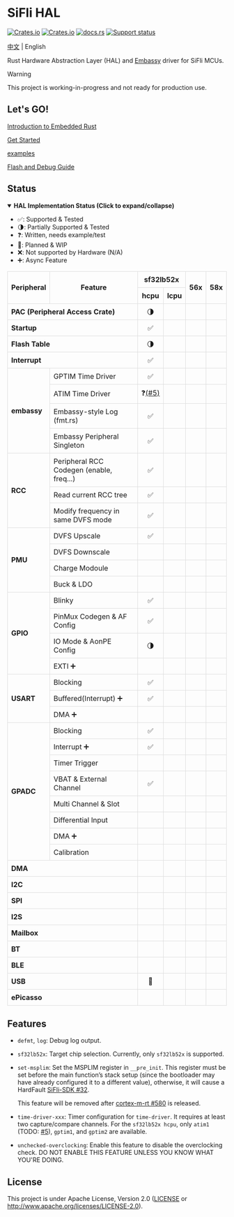 # SiFli HAL

[![Crates.io][badge-license]][crates]
[![Crates.io][badge-version]][crates]
[![docs.rs][badge-docsrs]][docsrs]
[![Support status][badge-support-status]][githubrepo]

[badge-license]: https://img.shields.io/crates/l/sifli-hal?style=for-the-badge
[badge-version]: https://img.shields.io/crates/v/sifli-hal?style=for-the-badge
[badge-docsrs]: https://img.shields.io/docsrs/sifli-hal?style=for-the-badge
[badge-support-status]: https://img.shields.io/badge/Support_status-Community-yellow?style=for-the-badge
[crates]: https://crates.io/crates/sifli-hal
[docsrs]: https://docs.rs/sifli-hal
[githubrepo]: https://github.com/OpenSiFli/sifli-hal

[中文](README_zh.md) | English

Rust Hardware Abstraction Layer (HAL) and [Embassy](https://github.com/embassy-rs/embassy) driver for SiFli MCUs.

> [!WARNING]
> 
> This project is working-in-progress and not ready for production use.

## Let's GO!

[Introduction to Embedded Rust](../docs/intro_to_embedded_rust.md)

[Get Started](../docs/get_started.md)

[examples](examples)

[Flash and Debug Guide](../docs/flash_and_debug.md)

## Status

<details open>
<summary><strong>HAL Implementation Status (Click to expand/collapse)</strong></summary>
<div>
  <ul>
    <li>✅: Supported & Tested</li>
    <li>🌗: Partially Supported & Tested</li>
    <li>❓: Written, needs example/test</li>
    <li>📝: Planned & WIP</li>
    <li>❌: Not supported by Hardware (N/A)</li>
    <li>➕: Async Feature</li>
  </ul>
</div>
<table style="border-collapse: collapse; width: 100%;">
  <thead>
    <tr style="text-align: center;">
      <th style="border: 1px solid #ddd; padding: 8px;" rowspan="2">Peripheral</th>
      <th style="border: 1px solid #ddd; padding: 8px;" rowspan="2">Feature</th>
      <th style="border: 1px solid #ddd; padding: 8px;" colspan="2">sf32lb52x</th>
      <th style="border: 1px solid #ddd; padding: 8px;" rowspan="2">56x</th>
      <th style="border: 1px solid #ddd; padding: 8px;" rowspan="2">58x</th>
    </tr>
    <tr style="text-align: center;">
      <th style="border: 1px solid #ddd; padding: 8px;">hcpu</th>
      <th style="border: 1px solid #ddd; padding: 8px;">lcpu</th>
    </tr>
  </thead>
  <tbody>
    <tr>
      <td style="border: 1px solid #ddd; padding: 8px;" colspan="2"><strong>PAC (Peripheral Access Crate)</strong></td>
      <td style="border: 1px solid #ddd; padding: 8px; text-align: center;">🌗</td>
      <td style="border: 1px solid #ddd; padding: 8px; text-align: center;"></td>
      <td style="border: 1px solid #ddd; padding: 8px; text-align: center;"></td>
      <td style="border: 1px solid #ddd; padding: 8px; text-align: center;"></td>
    </tr>
    <tr>
      <td style="border: 1px solid #ddd; padding: 8px;" colspan="2"><strong>Startup</strong></td>
      <td style="border: 1px solid #ddd; padding: 8px; text-align: center;">✅</td>
      <td style="border: 1px solid #ddd; padding: 8px; text-align: center;"></td>
      <td style="border: 1px solid #ddd; padding: 8px; text-align: center;"></td>
      <td style="border: 1px solid #ddd; padding: 8px; text-align: center;"></td>
    </tr>
    <tr>
      <td style="border: 1px solid #ddd; padding: 8px;" colspan="2"><strong>Flash Table</strong></td>
      <td style="border: 1px solid #ddd; padding: 8px; text-align: center;">🌗</td>
      <td style="border: 1px solid #ddd; padding: 8px; text-align: center;"></td>
      <td style="border: 1px solid #ddd; padding: 8px; text-align: center;"></td>
      <td style="border: 1px solid #ddd; padding: 8px; text-align: center;"></td>
    </tr>
    <tr>
      <td style="border: 1px solid #ddd; padding: 8px;" colspan="2"><strong>Interrupt</strong></td>
      <td style="border: 1px solid #ddd; padding: 8px; text-align: center;">✅</td>
      <td style="border: 1px solid #ddd; padding: 8px; text-align: center;"></td>
      <td style="border: 1px solid #ddd; padding: 8px; text-align: center;"></td>
      <td style="border: 1px solid #ddd; padding: 8px; text-align: center;"></td>
    </tr>
    <tr>
      <td style="border: 1px solid #ddd; padding: 8px;" rowspan="4"><strong>embassy</strong></td>
      <td style="border: 1px solid #ddd; padding: 8px;">GPTIM Time Driver</td>
      <td style="border: 1px solid #ddd; padding: 8px; text-align: center;">✅</td>
      <td style="border: 1px solid #ddd; padding: 8px; text-align: center;"></td>
      <td style="border: 1px solid #ddd; padding: 8px; text-align: center;"></td>
      <td style="border: 1px solid #ddd; padding: 8px; text-align: center;"></td>
    </tr>
    <tr>
      <td style="border: 1px solid #ddd; padding: 8px;">ATIM Time Driver</td>
        <td style="border: 1px solid #ddd; padding: 8px; text-align: center;">❓<a href="https://github.com/OpenSiFli/sifli-rs/issues/5">(#5)</a></td>
      <td style="border: 1px solid #ddd; padding: 8px; text-align: center;"></td>
      <td style="border: 1px solid #ddd; padding: 8px; text-align: center;"></td>
      <td style="border: 1px solid #ddd; padding: 8px; text-align: center;"></td>
    </tr>
    <tr>
      <td style="border: 1px solid #ddd; padding: 8px;">Embassy-style Log (fmt.rs)</td>
      <td style="border: 1px solid #ddd; padding: 8px; text-align: center;">✅</td>
      <td style="border: 1px solid #ddd; padding: 8px; text-align: center;"></td>
      <td style="border: 1px solid #ddd; padding: 8px; text-align: center;"></td>
      <td style="border: 1px solid #ddd; padding: 8px; text-align: center;"></td>
    </tr>
    <tr>
      <td style="border: 1px solid #ddd; padding: 8px;">Embassy Peripheral Singleton</td>
      <td style="border: 1px solid #ddd; padding: 8px; text-align: center;">✅</td>
      <td style="border: 1px solid #ddd; padding: 8px; text-align: center;"></td>
      <td style="border: 1px solid #ddd; padding: 8px; text-align: center;"></td>
      <td style="border: 1px solid #ddd; padding: 8px; text-align: center;"></td>
    </tr>
    <tr>
      <td style="border: 1px solid #ddd; padding: 8px;" rowspan="3"><strong>RCC</strong></td>
      <td style="border: 1px solid #ddd; padding: 8px;">Peripheral RCC Codegen (enable, freq...)</td>
      <td style="border: 1px solid #ddd; padding: 8px; text-align: center;">✅</td>
      <td style="border: 1px solid #ddd; padding: 8px; text-align: center;"></td>
      <td style="border: 1px solid #ddd; padding: 8px; text-align: center;"></td>
      <td style="border: 1px solid #ddd; padding: 8px; text-align: center;"></td>
    </tr>
    <tr>
      <td style="border: 1px solid #ddd; padding: 8px;">Read current RCC tree</td>
      <td style="border: 1px solid #ddd; padding: 8px; text-align: center;">✅</td>
      <td style="border: 1px solid #ddd; padding: 8px; text-align: center;"></td>
      <td style="border: 1px solid #ddd; padding: 8px; text-align: center;"></td>
      <td style="border: 1px solid #ddd; padding: 8px; text-align: center;"></td>
    </tr>
    <tr>
      <td style="border: 1px solid #ddd; padding: 8px;">Modify frequency in same DVFS mode</td>
      <td style="border: 1px solid #ddd; padding: 8px; text-align: center;">✅</td>
      <td style="border: 1px solid #ddd; padding: 8px; text-align: center;"></td>
      <td style="border: 1px solid #ddd; padding: 8px; text-align: center;"></td>
      <td style="border: 1px solid #ddd; padding: 8px; text-align: center;"></td>
    </tr>
    <tr>
      <td style="border: 1px solid #ddd; padding: 8px;" rowspan="4"><strong>PMU</strong></td>
      <td style="border: 1px solid #ddd; padding: 8px;">DVFS Upscale</td>
      <td style="border: 1px solid #ddd; padding: 8px; text-align: center;">✅</td>
      <td style="border: 1px solid #ddd; padding: 8px; text-align: center;"></td>
      <td style="border: 1px solid #ddd; padding: 8px; text-align: center;"></td>
      <td style="border: 1px solid #ddd; padding: 8px; text-align: center;"></td>
    </tr>
    <tr>
      <td style="border: 1px solid #ddd; padding: 8px;">DVFS Downscale</td>
      <td style="border: 1px solid #ddd; padding: 8px; text-align: center;"></td>
      <td style="border: 1px solid #ddd; padding: 8px; text-align: center;"></td>
      <td style="border: 1px solid #ddd; padding: 8px; text-align: center;"></td>
      <td style="border: 1px solid #ddd; padding: 8px; text-align: center;"></td>
    </tr>
    <tr>
      <td style="border: 1px solid #ddd; padding: 8px;">Charge Modoule</td>
      <td style="border: 1px solid #ddd; padding: 8px; text-align: center;"></td>
      <td style="border: 1px solid #ddd; padding: 8px; text-align: center;"></td>
      <td style="border: 1px solid #ddd; padding: 8px; text-align: center;"></td>
      <td style="border: 1px solid #ddd; padding: 8px; text-align: center;"></td>
    </tr>
    <tr>
      <td style="border: 1px solid #ddd; padding: 8px;">Buck & LDO</td>
      <td style="border: 1px solid #ddd; padding: 8px; text-align: center;"></td>
      <td style="border: 1px solid #ddd; padding: 8px; text-align: center;"></td>
      <td style="border: 1px solid #ddd; padding: 8px; text-align: center;"></td>
      <td style="border: 1px solid #ddd; padding: 8px; text-align: center;"></td>
    </tr>
    <tr>
      <td style="border: 1px solid #ddd; padding: 8px;" rowspan="4"><strong>GPIO</strong></td>
      <td style="border: 1px solid #ddd; padding: 8px;">Blinky</td>
      <td style="border: 1px solid #ddd; padding: 8px; text-align: center;">✅</td>
      <td style="border: 1px solid #ddd; padding: 8px; text-align: center;"></td>
      <td style="border: 1px solid #ddd; padding: 8px; text-align: center;"></td>
      <td style="border: 1px solid #ddd; padding: 8px; text-align: center;"></td>
    </tr>
    <tr>
      <td style="border: 1px solid #ddd; padding: 8px;">PinMux Codegen & AF Config</td>
      <td style="border: 1px solid #ddd; padding: 8px; text-align: center;">✅</td>
      <td style="border: 1px solid #ddd; padding: 8px; text-align: center;"></td>
      <td style="border: 1px solid #ddd; padding: 8px; text-align: center;"></td>
      <td style="border: 1px solid #ddd; padding: 8px; text-align: center;"></td>
    </tr>
    <tr>
      <td style="border: 1px solid #ddd; padding: 8px;">IO Mode & AonPE Config</td>
      <td style="border: 1px solid #ddd; padding: 8px; text-align: center;">🌗</td>
      <td style="border: 1px solid #ddd; padding: 8px; text-align: center;"></td>
      <td style="border: 1px solid #ddd; padding: 8px; text-align: center;"></td>
      <td style="border: 1px solid #ddd; padding: 8px; text-align: center;"></td>
    </tr>
    <tr>
      <td style="border: 1px solid #ddd; padding: 8px;">EXTI ➕</td>
      <td style="border: 1px solid #ddd; padding: 8px; text-align: center;"></td>
      <td style="border: 1px solid #ddd; padding: 8px; text-align: center;"></td>
      <td style="border: 1px solid #ddd; padding: 8px; text-align: center;"></td>
      <td style="border: 1px solid #ddd; padding: 8px; text-align: center;"></td>
    </tr>
    <tr>
      <td style="border: 1px solid #ddd; padding: 8px;" rowspan="3"><strong>USART</strong></td>
      <td style="border: 1px solid #ddd; padding: 8px;">Blocking</td>
      <td style="border: 1px solid #ddd; padding: 8px; text-align: center;">✅</td>
      <td style="border: 1px solid #ddd; padding: 8px; text-align: center;"></td>
      <td style="border: 1px solid #ddd; padding: 8px; text-align: center;"></td>
      <td style="border: 1px solid #ddd; padding: 8px; text-align: center;"></td>
    </tr>
    <tr>
      <td style="border: 1px solid #ddd; padding: 8px;">Buffered(Interrupt) ➕</td>
      <td style="border: 1px solid #ddd; padding: 8px; text-align: center;">✅</td>
      <td style="border: 1px solid #ddd; padding: 8px; text-align: center;"></td>
      <td style="border: 1px solid #ddd; padding: 8px; text-align: center;"></td>
      <td style="border: 1px solid #ddd; padding: 8px; text-align: center;"></td>
    </tr>
    <tr>
      <td style="border: 1px solid #ddd; padding: 8px;">DMA ➕</td>
      <td style="border: 1px solid #ddd; padding: 8px; text-align: center;"></td>
      <td style="border: 1px solid #ddd; padding: 8px; text-align: center;"></td>
      <td style="border: 1px solid #ddd; padding: 8px; text-align: center;"></td>
      <td style="border: 1px solid #ddd; padding: 8px; text-align: center;"></td>
    </tr>
    <tr>
      <td style="border: 1px solid #ddd; padding: 8px;" rowspan="8"><strong>GPADC</strong></td>
      <td style="border: 1px solid #ddd; padding: 8px;">Blocking</td>
      <td style="border: 1px solid #ddd; padding: 8px; text-align: center;">✅</td>
      <td style="border: 1px solid #ddd; padding: 8px; text-align: center;"></td>
      <td style="border: 1px solid #ddd; padding: 8px; text-align: center;"></td>
      <td style="border: 1px solid #ddd; padding: 8px; text-align: center;"></td>
    </tr>
    <tr>
      <td style="border: 1px solid #ddd; padding: 8px;">Interrupt ➕</td>
      <td style="border: 1px solid #ddd; padding: 8px; text-align: center;">✅</td>
      <td style="border: 1px solid #ddd; padding: 8px; text-align: center;"></td>
      <td style="border: 1px solid #ddd; padding: 8px; text-align: center;"></td>
      <td style="border: 1px solid #ddd; padding: 8px; text-align: center;"></td>
    </tr>
    <tr>
      <td style="border: 1px solid #ddd; padding: 8px;">Timer Trigger</td>
      <td style="border: 1px solid #ddd; padding: 8px; text-align: center;"></td>
      <td style="border: 1px solid #ddd; padding: 8px; text-align: center;"></td>
      <td style="border: 1px solid #ddd; padding: 8px; text-align: center;"></td>
      <td style="border: 1px solid #ddd; padding: 8px; text-align: center;"></td>
    </tr>
    <tr>
      <td style="border: 1px solid #ddd; padding: 8px;">VBAT & External Channel</td>
      <td style="border: 1px solid #ddd; padding: 8px; text-align: center;">✅</td>
      <td style="border: 1px solid #ddd; padding: 8px; text-align: center;"></td>
      <td style="border: 1px solid #ddd; padding: 8px; text-align: center;"></td>
      <td style="border: 1px solid #ddd; padding: 8px; text-align: center;"></td>
    </tr>
    <tr>
      <td style="border: 1px solid #ddd; padding: 8px;">Multi Channel & Slot</td>
      <td style="border: 1px solid #ddd; padding: 8px; text-align: center;"></td>
      <td style="border: 1px solid #ddd; padding: 8px; text-align: center;"></td>
      <td style="border: 1px solid #ddd; padding: 8px; text-align: center;"></td>
      <td style="border: 1px solid #ddd; padding: 8px; text-align: center;"></td>
    </tr>
    <tr>
      <td style="border: 1px solid #ddd; padding: 8px;">Differential Input</td>
      <td style="border: 1px solid #ddd; padding: 8px; text-align: center;"></td>
      <td style="border: 1px solid #ddd; padding: 8px; text-align: center;"></td>
      <td style="border: 1px solid #ddd; padding: 8px; text-align: center;"></td>
      <td style="border: 1px solid #ddd; padding: 8px; text-align: center;"></td>
    </tr>
    <tr>
      <td style="border: 1px solid #ddd; padding: 8px;">DMA ➕</td>
      <td style="border: 1px solid #ddd; padding: 8px; text-align: center;"></td>
      <td style="border: 1px solid #ddd; padding: 8px; text-align: center;"></td>
      <td style="border: 1px solid #ddd; padding: 8px; text-align: center;"></td>
      <td style="border: 1px solid #ddd; padding: 8px; text-align: center;"></td>
    </tr>
    <tr>
      <td style="border: 1px solid #ddd; padding: 8px;">Calibration</td>
      <td style="border: 1px solid #ddd; padding: 8px; text-align: center;"></td>
      <td style="border: 1px solid #ddd; padding: 8px; text-align: center;"></td>
      <td style="border: 1px solid #ddd; padding: 8px; text-align: center;"></td>
      <td style="border: 1px solid #ddd; padding: 8px; text-align: center;"></td>
    </tr>
    <tr>
      <td style="border: 1px solid #ddd; padding: 8px;" colspan="2"><strong>DMA</strong></td>
      <td style="border: 1px solid #ddd; padding: 8px; text-align: center;"></td>
      <td style="border: 1px solid #ddd; padding: 8px; text-align: center;"></td>
      <td style="border: 1px solid #ddd; padding: 8px; text-align: center;"></td>
      <td style="border: 1px solid #ddd; padding: 8px; text-align: center;"></td>
    </tr>
    <tr>
      <td style="border: 1px solid #ddd; padding: 8px;" colspan="2"><strong>I2C</strong></td>
      <td style="border: 1px solid #ddd; padding: 8px; text-align: center;"></td>
      <td style="border: 1px solid #ddd; padding: 8px; text-align: center;"></td>
      <td style="border: 1px solid #ddd; padding: 8px; text-align: center;"></td>
      <td style="border: 1px solid #ddd; padding: 8px; text-align: center;"></td>
    </tr>
    <tr>
      <td style="border: 1px solid #ddd; padding: 8px;" colspan="2"><strong>SPI</strong></td>
      <td style="border: 1px solid #ddd; padding: 8px; text-align: center;"></td>
      <td style="border: 1px solid #ddd; padding: 8px; text-align: center;"></td>
      <td style="border: 1px solid #ddd; padding: 8px; text-align: center;"></td>
      <td style="border: 1px solid #ddd; padding: 8px; text-align: center;"></td>
    </tr>
    <tr>
      <td style="border: 1px solid #ddd; padding: 8px;" colspan="2"><strong>I2S</strong></td>
      <td style="border: 1px solid #ddd; padding: 8px; text-align: center;"></td>
      <td style="border: 1px solid #ddd; padding: 8px; text-align: center;"></td>
      <td style="border: 1px solid #ddd; padding: 8px; text-align: center;"></td>
      <td style="border: 1px solid #ddd; padding: 8px; text-align: center;"></td>
    </tr>
    <tr>
      <td style="border: 1px solid #ddd; padding: 8px;" colspan="2"><strong>Mailbox</strong></td>
      <td style="border: 1px solid #ddd; padding: 8px; text-align: center;"></td>
      <td style="border: 1px solid #ddd; padding: 8px; text-align: center;"></td>
      <td style="border: 1px solid #ddd; padding: 8px; text-align: center;"></td>
      <td style="border: 1px solid #ddd; padding: 8px; text-align: center;"></td>
    </tr>
    <tr>
      <td style="border: 1px solid #ddd; padding: 8px;" colspan="2"><strong>BT</strong></td>
      <td style="border: 1px solid #ddd; padding: 8px; text-align: center;"></td>
      <td style="border: 1px solid #ddd; padding: 8px; text-align: center;"></td>
      <td style="border: 1px solid #ddd; padding: 8px; text-align: center;"></td>
      <td style="border: 1px solid #ddd; padding: 8px; text-align: center;"></td>
    </tr>
    <tr>
      <td style="border: 1px solid #ddd; padding: 8px;" colspan="2"><strong>BLE</strong></td>
      <td style="border: 1px solid #ddd; padding: 8px; text-align: center;"></td>
      <td style="border: 1px solid #ddd; padding: 8px; text-align: center;"></td>
      <td style="border: 1px solid #ddd; padding: 8px; text-align: center;"></td>
      <td style="border: 1px solid #ddd; padding: 8px; text-align: center;"></td>
    </tr>
    <tr>
      <td style="border: 1px solid #ddd; padding: 8px;" colspan="2"><strong>USB</strong></td>
      <td style="border: 1px solid #ddd; padding: 8px; text-align: center;">📝</td>
      <td style="border: 1px solid #ddd; padding: 8px; text-align: center;"></td>
      <td style="border: 1px solid #ddd; padding: 8px; text-align: center;"></td>
      <td style="border: 1px solid #ddd; padding: 8px; text-align: center;"></td>
    </tr>
    <tr>
      <td style="border: 1px solid #ddd; padding: 8px;" colspan="2"><strong>ePicasso</strong></td>
      <td style="border: 1px solid #ddd; padding: 8px; text-align: center;"></td>
      <td style="border: 1px solid #ddd; padding: 8px; text-align: center;"></td>
      <td style="border: 1px solid #ddd; padding: 8px; text-align: center;"></td>
      <td style="border: 1px solid #ddd; padding: 8px; text-align: center;"></td>
    </tr>
  </tbody>
</table>
</details>

## Features

- `defmt`, `log`: Debug log output.

- `sf32lb52x`: Target chip selection. Currently, only `sf32lb52x` is supported.

- `set-msplim`: Set the MSPLIM register in `__pre_init`. This register must be set before the main function’s stack setup (since the bootloader may have already configured it to a different value), otherwise, it will cause a HardFault [SiFli-SDK #32](https://github.com/OpenSiFli/SiFli-SDK/issues/32).

  This feature will be removed after [cortex-m-rt #580](https://github.com/rust-embedded/cortex-m/pull/580)  is released.

- `time-driver-xxx`: Timer configuration for `time-driver`. It requires at least two capture/compare channels. For the `sf32lb52x hcpu`, only `atim1` (TODO: [#5](https://github.com/OpenSiFli/sifli-rs/issues/5)), `gptim1`, and `gptim2` are available.

- `unchecked-overclocking`: Enable this feature to disable the overclocking check. DO NOT ENABLE THIS FEATURE UNLESS YOU KNOW WHAT YOU'RE DOING.

## License

This project is under Apache License, Version 2.0 ([LICENSE](../LICENSE) or <http://www.apache.org/licenses/LICENSE-2.0>).